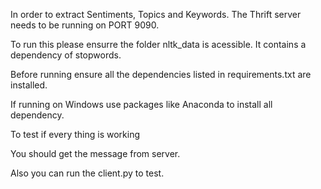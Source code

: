 In order to extract Sentiments, Topics and Keywords. The Thrift server needs to be running on PORT 9090.

To run this please ensurre the folder nltk_data is acessible. It contains a dependency of stopwords.

Before running ensure all the dependencies listed in requirements.txt are installed.

If running on Windows use packages like Anaconda to install all dependency.

To test if every thing is working 

You should get the  message from server.

Also you can run the client.py to test.
